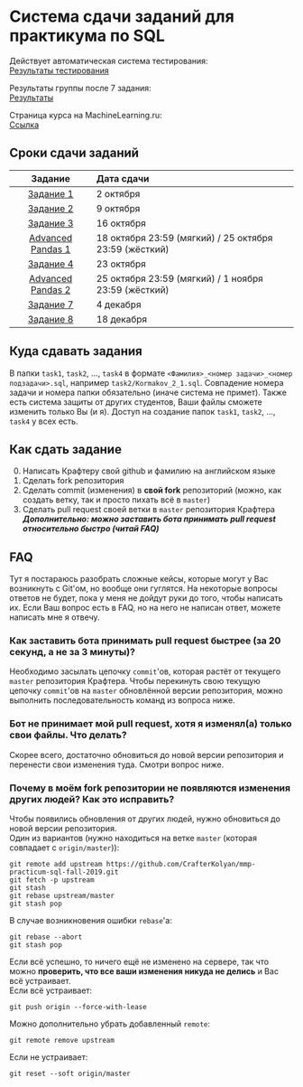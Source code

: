 # Система сдачи заданий для практикума по SQL

Действует автоматическая система тестирования:  
[Результаты тестирования](https://github.com/CrafterKolyan/mmp-practicum-sql-fall-2019/actions?query=workflow%3ATests+branch%3Amaster)

Результаты группы после 7 задания:  
[Результаты](results/2019H2_ASQL_417%20после%207.pdf)

Страница курса на MachineLearning.ru:  
[Ссылка](http://www.machinelearning.ru/wiki/index.php?title=%D0%9F%D1%80%D0%B0%D0%BA%D1%82%D0%B8%D0%BA%D1%83%D0%BC_%D0%BD%D0%B0_%D0%AD%D0%92%D0%9C_%28417%29/2019)

## Сроки сдачи заданий

| Задание     | Дата сдачи |
| :---------: |:-----------|
| [Задание 1](https://docs.google.com/presentation/d/e/2PACX-1vREydAsh-XzoT16zOpMLcVYd60Gk19jdUnqoWpTdRPiXzFbMzf_5Me1v1tpKs2RO5IjZMOxnTtlBo7M/pub?start=false&loop=false&delayms=3000&slide=id.g4d1ad25642_0_6) | 2 октября |
| [Задание 2](https://docs.google.com/presentation/d/e/2PACX-1vTipIHg0wEZR7bRMI_FpaWBvQwG_s7vgha6TLhU6WAbUYXDH-Ice199129o6Dv8ffNc4ocEVKGsY7tX/pub?start=false&loop=false&delayms=3000&slide=id.p) | 9 октября |
| [Задание 3](https://docs.google.com/presentation/d/e/2PACX-1vRCoUr_QIUPG4k52Yzh_3nk86jCAmTuFUjU7iJG4B_gwrcGQdtI0IAAu_BtxIwLlJrvSSGzt-8C1JM9/pub?start=false&loop=false&delayms=3000&slide=id.p) | 16 октября |
| [Advanced Pandas 1](https://github.com/eugenbobrov/advanced-pandas/blob/master/hw-1-advanced-pandas/hw-1-advanced-pandas.ipynb) | 18 октября 23:59 (мягкий) / 25 октября 23:59 (жёсткий) |
| [Задание 4](https://docs.google.com/presentation/d/e/2PACX-1vR1bW9uvE6QSb5u5q7jzTC_TiVts654K0_lY6FB7VCgOiBRf45x-01LG7S23WWSjA_UwBX8P3RDodlN/pub?start=false&loop=false&delayms=3000&slide=id.g17340f7805_0_0) | 23 октября |
| [Advanced Pandas 2](https://github.com/eugenbobrov/advanced-pandas/blob/master/hw-2-advanced-pandas/hw-2-advanced-pandas.ipynb) | 25 октября 23:59 (мягкий) / 1 ноября 23:59 (жёсткий) |
| [Задание 7](https://docs.google.com/presentation/d/e/2PACX-1vRWEPitNNp3rswV3l07EKCMOuEu9MIiV0yBnS5GgtESkBA8tbnrKGiadJH11HGoup7tnpB-2Ydt0OFd/pub?start=false&loop=false&delayms=3000) | 4 декабря |
| [Задание 8](https://docs.google.com/presentation/d/e/2PACX-1vSU7Tf1yeisRbXSkZ4nPkmJEYeK4PYu24Rhc5iyA05G-RhGu5uXXiWvDtzsriAR1VXv68amT6Gk0GDq/pub?start=false&loop=false&delayms=3000) | 18 декабря |


## Куда сдавать задания
В папки `task1`, `task2`, ..., `task4` в формате `<Фамилия>_<номер задачи>_<номер подзадачи>.sql`, например `task2/Kormakov_2_1.sql`.
Совпадение номера задачи и номера папки обязательно (иначе система не примет).
Также есть система защиты от других студентов, Ваши файлы сможете изменить только Вы (и я).
Доступ на создание папок `task1`, `task2`, ..., `task4` у всех есть.

## Как сдать задание
0. Написать Крафтеру свой github и фамилию на английском языке
1. Сделать fork репозитория
2. Сделать commit (изменения) в **свой fork** репозиторий (можно, как создать ветку, так и просто пихать всё в `master`)
3. Сделать pull request своей ветки в `master` репозитория Крафтерa  
**_Дополнительно: можно заставить бота принимать pull request относительно быстро (читай FAQ)_**

## FAQ
Тут я постараюсь разобрать сложные кейсы, которые могут у Вас возникнуть с Git'ом, но вообще они гуглятся.
На некоторые вопросы ответов не будет, пока у меня не дойдут руки до того, чтобы написать их.
Если Ваш вопрос есть в FAQ, но на него не написан ответ, можете написать мне я отвечу.

### Как заставить бота принимать pull request быстрее (за 20 секунд, а не за 3 минуты)?
Необходимо засылать цепочку `commit`'ов, которая растёт от текущего `master` репозитория Крафтера.
Чтобы перекинуть свою текущую цепочку `commit`'ов на `master` обновлённой версии репозитория, можно выполнить последовательность команд из вопроса ниже.

### Бот не принимает мой pull request, хотя я изменял(а) только свои файлы. Что делать?
Скорее всего, достаточно обновиться до новой версии репозитория и перенести свои изменения туда. Смотри вопрос ниже.

### Почему в моём fork репозитории не появляются изменения других людей? Как это исправить?
Чтобы появились обновления от других людей, нужно обновиться до новой версии репозитория.  
Один из вариантов (нужно находиться на ветке `master` (которая совпадает с `origin/master`)):
```
git remote add upstream https://github.com/CrafterKolyan/mmp-practicum-sql-fall-2019.git
git fetch -p upstream
git stash
git rebase upstream/master
git stash pop
```
В случае возникновения ошибки `rebase`'a:
```
git rebase --abort
git stash pop
```
Если всё успешно, то ничего ещё не изменено на сервере, так что можно **проверить, что все ваши изменения никуда не делись** и Вас всё устраивает.  
Если всё устраивает:
```
git push origin --force-with-lease
```
Можно дополнительно убрать добавленный `remote`:
```
git remote remove upstream
```
Если не устраивает:
```
git reset --soft origin/master
```
